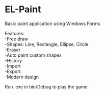 # EL-Paint
Basic paint application using Windows Forms        

Features:    
-Free draw  
-Shapes: Line, Rectangle, Ellipse, Circle  
-Eraser  
-Auto paint custom shapes    
-History  
-Import    
-Export   
-Modern design  


Run .exe in bin/Debug to play the game
